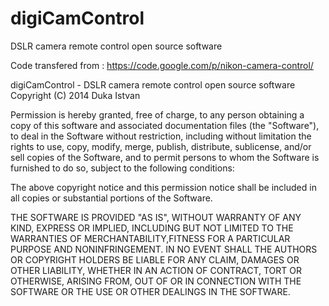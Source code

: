 digiCamControl
==============

DSLR camera remote control open source software

Code transfered from : https://code.google.com/p/nikon-camera-control/


digiCamControl - DSLR camera remote control open source software
Copyright (C) 2014  Duka Istvan

Permission is hereby granted, free of charge, to any person obtaining a copy
of this software and associated documentation files (the "Software"), to deal
in the Software without restriction, including without limitation the rights
to use, copy, modify, merge, publish, distribute, sublicense, and/or sell
copies of the Software, and to permit persons to whom the Software is
furnished to do so, subject to the following conditions:

The above copyright notice and this permission notice shall be included in
all copies or substantial portions of the Software.

THE SOFTWARE IS PROVIDED "AS IS", WITHOUT WARRANTY OF ANY KIND, 
EXPRESS OR IMPLIED, INCLUDING BUT NOT LIMITED TO THE WARRANTIES OF 
MERCHANTABILITY,FITNESS FOR A PARTICULAR PURPOSE AND NONINFRINGEMENT. 
IN NO EVENT SHALL THE AUTHORS OR COPYRIGHT HOLDERS BE LIABLE FOR ANY 
CLAIM, DAMAGES OR OTHER LIABILITY, WHETHER IN AN ACTION OF CONTRACT,
TORT OR OTHERWISE, ARISING FROM, OUT OF OR IN CONNECTION WITH 
THE SOFTWARE OR THE USE OR OTHER DEALINGS IN THE SOFTWARE.